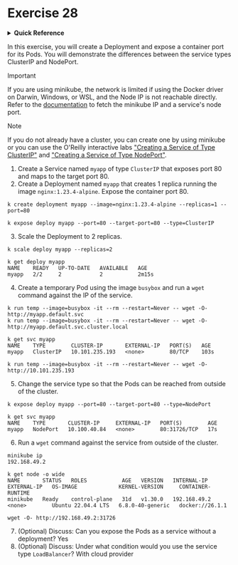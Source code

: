 # Exercise 28

<details>
<summary><b>Quick Reference</b></summary>
<p>

* Namespace: `default`<br>
* Documentation: [Services](https://kubernetes.io/docs/concepts/services-networking/service/)

</p>
</details>

In this exercise, you will create a Deployment and expose a container port for its Pods. You will demonstrate the differences between the service types ClusterIP and NodePort.

> [!IMPORTANT]
> If you are using minikube, the network is limited if using the Docker driver on Darwin, Windows, or WSL, and the Node IP is not reachable directly. Refer to the [documentation](https://minikube.sigs.k8s.io/docs/handbook/accessing/#nodeport-access) to fetch the minikube IP and a service's node port.

> [!NOTE]
> If you do not already have a cluster, you can create one by using minikube or you can use the O'Reilly interactive labs ["Creating a Service of Type ClusterIP"](https://learning.oreilly.com/scenarios/creating-a-service/9781098164287/) and ["Creating a Service of Type NodePort"](https://learning.oreilly.com/scenarios/creating-a-service/9781098164294/).

1. Create a Service named `myapp` of type `ClusterIP` that exposes port 80 and maps to the target port 80.
2. Create a Deployment named `myapp` that creates 1 replica running the image `nginx:1.23.4-alpine`. Expose the container port 80.
```
k create deployment myapp --image=nginx:1.23.4-alpine --replicas=1 --port=80

k expose deploy myapp --port=80 --target-port=80 --type=ClusterIP
```
3. Scale the Deployment to 2 replicas.
```
k scale deploy myapp --replicas=2

k get deploy myapp
NAME    READY   UP-TO-DATE   AVAILABLE   AGE
myapp   2/2     2            2           2m15s
```
4. Create a temporary Pod using the image `busybox` and run a `wget` command against the IP of the service.
```
k run temp --image=busybox -it --rm --restart=Never -- wget -O- http://myapp.default.svc
k run temp --image=busybox -it --rm --restart=Never -- wget -O- http://myapp.default.svc.cluster.local

k get svc myapp
NAME    TYPE        CLUSTER-IP       EXTERNAL-IP   PORT(S)   AGE
myapp   ClusterIP   10.101.235.193   <none>        80/TCP    103s

k run temp --image=busybox -it --rm --restart=Never -- wget -O- http://10.101.235.193
```
5. Change the service type so that the Pods can be reached from outside of the cluster.
```
k expose deploy myapp --port=80 --target-port=80 --type=NodePort

k get svc myapp
NAME    TYPE       CLUSTER-IP     EXTERNAL-IP   PORT(S)        AGE
myapp   NodePort   10.100.40.84   <none>        80:31726/TCP   17s
```
6. Run a `wget` command against the service from outside of the cluster.
```
minikube ip
192.168.49.2

k get node -o wide
NAME       STATUS   ROLES           AGE   VERSION   INTERNAL-IP    EXTERNAL-IP   OS-IMAGE             KERNEL-VERSION     CONTAINER-RUNTIME
minikube   Ready    control-plane   31d   v1.30.0   192.168.49.2   <none>        Ubuntu 22.04.4 LTS   6.8.0-40-generic   docker://26.1.1

wget -O- http://192.168.49.2:31726
```
7. (Optional) Discuss: Can you expose the Pods as a service without a deployment?
Yes
8. (Optional) Discuss: Under what condition would you use the service type `LoadBalancer`?
With cloud provider
